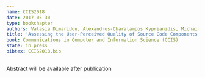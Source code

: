 ```yaml
---
name: CCIS2018
date: 2017-05-30
type: bookchapter
authors: Valasia Dimaridou, Alexandros-Charalampos Kyprianidis, Michail Papamichail, Themistoklis Diamantopoulos and Andreas L. Symeonidis
title: 'Assessing the User-Perceived Quality of Source Code Components using Static Analysis Metrics'
book: Communications in Computer and Information Science (CCIS)
state: in press
bibtex: CCIS2018.bib
---
```


Abstract will be available after publication
